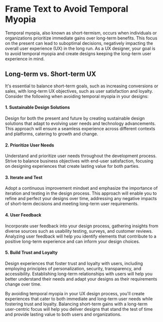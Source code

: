# Frame Text to Avoid Temporal Myopia

Temporal myopia, also known as short-termism, occurs when individuals or organizations prioritize immediate gains over long-term benefits. This focus on the present can lead to suboptimal decisions, negatively impacting the overall user experience (UX) in the long run. As a UX designer, your goal is to avoid temporal myopia and create designs keeping the long-term user experience in mind.

## Long-term vs. Short-term UX

It's essential to balance short-term goals, such as increasing conversions or sales, with long-term UX objectives, such as user satisfaction and loyalty. Consider the following when avoiding temporal myopia in your designs:

#### 1. Sustainable Design Solutions

Design for both the present and future by creating sustainable design solutions that adapt to evolving user needs and technology advancements. This approach will ensure a seamless experience across different contexts and platforms, catering to growth and change.

#### 2. Prioritize User Needs

Understand and prioritize user needs throughout the development process. Strive to balance business objectives with end-user satisfaction, focusing on designing experiences that create lasting value for both parties.

#### 3. Iterate and Test

Adopt a continuous improvement mindset and emphasize the importance of iteration and testing in the design process. This approach will enable you to refine and perfect your designs over time, addressing any negative impacts of short-term decisions and meeting long-term user requirements.

#### 4. User Feedback

Incorporate user feedback into your design process, gathering insights from diverse sources such as usability testing, surveys, and customer reviews. Analyzing user feedback will help you identify elements that contribute to a positive long-term experience and can inform your design choices.

#### 5. Build Trust and Loyalty

Design experiences that foster trust and loyalty with users, including employing principles of personalization, security, transparency, and accessibility. Establishing long-term relationships with users will help you better understand their needs and adapt your designs as their requirements change over time.

By avoiding temporal myopia in your UX design process, you'll create experiences that cater to both immediate and long-term user needs while fostering trust and loyalty. Balancing short-term gains with a long-term user-centric focus will help you deliver designs that stand the test of time and provide lasting value to both users and organizations.